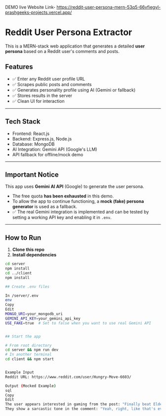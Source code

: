 
DEMO live Website Link- https://reddit-user-persona-mern-53q5-66vfiegyl-prashgeeks-projects.vercel.app/
# Reddit User Persona Extractor 

This is a MERN-stack web application that generates a detailed **user persona** based on a Reddit user's comments and posts.

##  Features

- ✅ Enter any Reddit user profile URL
- ✅ Scrapes public posts and comments
- ✅ Generates personality profile using AI (Gemini or fallback)
- ✅ Stores results in the server
- ✅ Clean UI for interaction

---

##  Tech Stack

- Frontend: React.js
- Backend: Express.js, Node.js
- Database: MongoDB
- AI Integration: Gemini API (Google's LLM)
- API fallback for offline/mock demo

---

##  Important Notice

This app uses **Gemini AI API** (Google) to generate the user persona.

- The free quota **has been exhausted** in this demo.
- To allow the app to continue functioning, a **mock (fake) persona generator** is used as a fallback.
- ✅ The real Gemini integration is implemented and can be tested by setting a working API key and enabling it in `.env`.

---

##  How to Run

1. **Clone this repo**
2. **Install dependencies**

```bash
cd server
npm install
cd ../client
npm install

## Create .env files

In /server/.env
env
Copy
Edit
MONGO_URI=your_mongodb_uri
GEMINI_API_KEY=your_gemini_api_key
USE_FAKE=true  # Set to false when you want to use real Gemini API


## Start the app

# From root directory
cd server && npm run dev
# In another terminal
cd client && npm start


Example Input
Reddit URL: https://www.reddit.com/user/Hungry-Move-6603/

Output (Mocked Example)
sql
Copy
Edit
The user appears interested in gaming from the post: "Finally beat Elden Ring!"  
They show a sarcastic tone in the comment: "Yeah, right, like that's ever gonna work."



